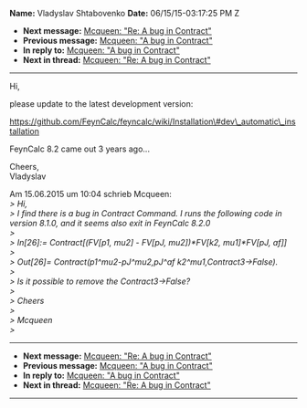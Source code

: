 **Name:** Vladyslav Shtabovenko
**Date:** 06/15/15-03:17:25 PM Z

  - **Next message:** [Mcqueen: "Re: A bug in Contract"](0916.html)
  - **Previous message:** [Mcqueen: "A bug in Contract"](0914.html)
  - **In reply to:** [Mcqueen: "A bug in Contract"](0914.html)
  - **Next in thread:** [Mcqueen: "Re: A bug in Contract"](0916.html)

-----

Hi,  

please update to the latest development version:  

https://github.com/FeynCalc/feyncalc/wiki/Installation\#dev\_automatic\_installation  

FeynCalc 8.2 came out 3 years ago...  

Cheers,  
Vladyslav  

Am 15.06.2015 um 10:04 schrieb Mcqueen:  
*\> Hi,*  
*\> I find there is a bug in Contract Command. I runs the following code
in version 8.1.0, and it seems also exit in FeynCalc 8.2.0*  
*\>*  
*\> In[26]:= Contract[(FV[p1, mu2] - FV[pJ,
mu2])\*FV[k2, mu1]\*FV[pJ, af]]*  
*\>*  
*\> Out[26]= Contract(p1^mu2-pJ^mu2,pJ^af
k2^mu1,Contract3-\>False).*  
*\>*  
*\> Is it possible to remove the Contract3-\>False?*  
*\>*  
*\> Cheers*  
*\>*  
*\> Mcqueen*  
*\>*  

-----

  - **Next message:** [Mcqueen: "Re: A bug in Contract"](0916.html)
  - **Previous message:** [Mcqueen: "A bug in Contract"](0914.html)
  - **In reply to:** [Mcqueen: "A bug in Contract"](0914.html)
  - **Next in thread:** [Mcqueen: "Re: A bug in Contract"](0916.html)

-----

